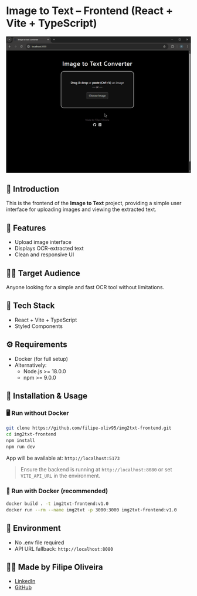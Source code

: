 # Image to Text – Frontend (React + Vite + TypeScript)

<img src="/assets/usage.gif" alt="Frontend Preview" width="800"/>

## 🎯 Introduction
This is the frontend of the **Image to Text** project, providing a simple user interface for uploading images and viewing the extracted text.

## 🚀 Features
- Upload image interface
- Displays OCR-extracted text
- Clean and responsive UI

## 🧑‍💻 Target Audience
Anyone looking for a simple and fast OCR tool without limitations.

## 🧰 Tech Stack
- React + Vite + TypeScript
- Styled Components

## ⚙️ Requirements
- Docker (for full setup)
- Alternatively:
    - Node.js >= 18.0.0 
    - npm >= 9.0.0

## 🔧 Installation & Usage

### 🖥️ Run without Docker
```bash
git clone https://github.com/filipe-oliv95/img2txt-frontend.git
cd img2txt-frontend
npm install
npm run dev
```
App will be available at: `http://localhost:5173`

> Ensure the backend is running at `http://localhost:8080` or set `VITE_API_URL` in the environment.

### 🐳 Run with Docker (recommended)
```bash
docker build . -t img2txt-frontend:v1.0
docker run --rm --name img2txt -p 3000:3000 img2txt-frontend:v1.0
```

## 🔁 Environment
- No .env file required
- API URL fallback: `http://localhost:8080`

## 👨‍💻 Made by Filipe Oliveira
- [LinkedIn](https://www.linkedin.com/in/filipe-oliv95/)
- [GitHub](https://github.com/filipe-oliv95/)
